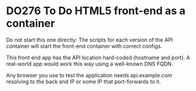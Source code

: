 # DO276 To Do HTML5 front-end as a container

Do not start this one directly: The scripts for each version of the API container will start the front-end container with correct configs.

This front end app has the API location hard-coded (hostname and port). A real-world app would work this way using a well-known DNS FQDN.

Any browser you use to test the application needs api.example.com resolving to the back end IP or some IP that port-forwards to it.

